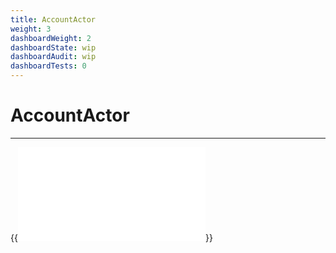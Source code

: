 ```yaml
---
title: AccountActor
weight: 3
dashboardWeight: 2
dashboardState: wip
dashboardAudit: wip
dashboardTests: 0
---
```


# AccountActor
---

{{<embed src="/modules/actors/builtin/account/account_actor.go" lang="go" >}}
